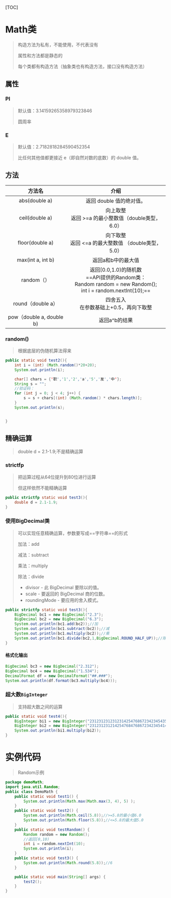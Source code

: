 [TOC]

# Math类

> 构造方法为私有，不能使用，不代表没有
>
> 属性和方法都是静态的
>
> 每个类都有构造方法（抽象类也有构造方法，接口没有构造方法）

## 属性

### PI

> 默认值：3.14159265358979323846
>
> 圆周率

### E

> 默认值：2.7182818284590452354
>
> 比任何其他值都更接近 e（即自然对数的底数）的 double 值。

## 方法

|          方法名          |                             介绍                             |
| :----------------------: | :----------------------------------------------------------: |
|      abs(double a)       |                   返回 double 值的绝对值。                   |
|      ceil(double a)      |    向上取整<br />返回 >=a 的最小整数值（double类型，6.0）    |
|     floor(double a)      |   向下取整<br />返回 <=a 的最大整数值 （double类型，5.0）    |
|    max(int a, int b)     |                      返回a和b中的最大值                      |
|        random（）        | 返回[0.0,1.0)的随机数<br />==API提供的Random类：<br />Random random = new Random();<br />int i = random.nextInt(10);== |
|    round（double a）     |          四舍五入<br />在参数基础上+0.5，再向下取整          |
| pow（double a, double b) |                        返回a^b的结果                         |

### random()

> 根据底层的伪随机算法得来

```java
public static void test2(){
    int i = (int) (Math.random()*20+20);
    System.out.println(i);

    char[] chars = {'职','1','2','a','5','发','中'};
    String s = "";
    //验证码：
    for (int j = 0; j < 4; j++) {
        s = s + chars[(int) (Math.random() * chars.length)];
    }
    System.out.println(s);


}
```



## 精确运算

> double d = 2.1-1.9;不是精确运算

### strictfp

> 把运算过程从64位提升到80位进行运算
>
> 但这样依然不能精确运算

```java
public strictfp static void test3(){
	double d = 2.1-1.9;
}
```

### 使用BigDecimal类

> 可以实现任意精确运算，参数要写成==字符串==的形式
>
> 加法：add
>
> 减法：subtract
>
> 乘法：multiply
>
> 除法：divide
>
> - divisor - 此 BigDecimal 要除以的值。
> - scale - 要返回的 BigDecimal 商的位数。
> - roundingMode - 要应用的舍入模式。 

```java
public strictfp static void test3(){
    BigDecimal bc1 = new BigDecimal("2.3");
    BigDecimal bc2 = new BigDecimal("6.3");
    System.out.println(bc1.add(bc2));//加
    System.out.println(bc1.subtract(bc2));//减
    System.out.println(bc1.multiply(bc2));//乘
    System.out.println(bc1.divide(bc2,1,BigDecimal.ROUND_HALF_UP));//除
}
```

#### 格式化输出

```java
BigDecimal bc3 = new BigDecimal("2.312");
BigDecimal bc4 = new BigDecimal("1.534");
DecimalFormat df = new DecimalFormat("##.###");
System.out.println(df.format(bc3.multiply(bc4)));
```



### 超大数`BigInteger`

> 支持超大数之间的运算

```java
public static void test4(){
    BigInteger bi1 = new BigInteger("2312312312312314254768672342345435345345345345234123488");
    BigInteger bi2 = new BigInteger("2312312312142547684768672342345414254768345142547685234");
    System.out.println(bi1.multiply(bi2));
}
```



# 实例代码

> Random示例

```java
package demoMath;
import java.util.Random;
public class DemoMath {
    public static void test1() {
        System.out.println(Math.max(Math.max(3, 4), 5) );
    }
    public static void test2() {
        System.out.println(Math.ceil(5.8));//>=5.8的最小值6.0
        System.out.println(Math.floor(5.8));//<=5.8的最大值5.0
    }
    public static void testRandom() {
        Random random = new Random();
        //返回[0,10)
        int i = random.nextInt(10);
        System.out.println(i);
    }
    public static void test3() {
        System.out.println(Math.round(5.8));//6
    }

    public static void main(String[] args) {
        test2();
    }
}
	 

```

